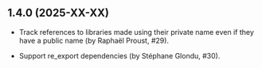 1.4.0 (2025-XX-XX)
------------------

* Track references to libraries made using their private name
  even if they have a public name (by Raphaël Proust, #29).

* Support re_export dependencies (by Stéphane Glondu, #30).
